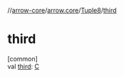 //[arrow-core](../../../index.md)/[arrow.core](../index.md)/[Tuple8](index.md)/[third](third.md)

# third

[common]\
val [third](third.md): [C](index.md)
